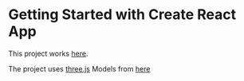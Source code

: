 # Getting Started with Create React App

This project works [here](https://helpful-blancmange-c23343.netlify.app/).

The project uses [three.js](https://threejs.org/)
Models from [here](https://sketchfab.com/feed)


